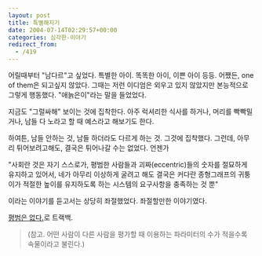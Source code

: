 ```yaml
---
layout: post
title: 특별해지기
date: 2004-07-14T02:29:57+00:00
categories: 심각한-이야기
redirect_from:
  - /419
---
```


어릴때부터 "남다르"고 싶었다. 특별한 아이. 똑똑한 아이, 이쁜 아이 등등. 어쨌든, one of them은 되고싶지 않았다. 그때는 저런 이디엄은 외우고 있지 않았지만 본능적으로 그렇게 행동했다. "애늙은이"라는 말을 들었었다.

지금도 "그럴싸해" 보이는 것에 집착한다. 아주 럭셔리한 식사를 하거나, 머리를 빡빡밀거나, 남들 다 노라고 할 때 예스라고 해보기도 한다.

하여튼, 남들 안하는 것, 남들 하더라도 다르게 하는 것. 그것에 집착했다. 그런데, 아무리 튀어보려고해도, 결국은 튀어나갈 수는 없었다. 언젠가

"사회란 것은 자기 스스로가, 평범한 사람들과 괴짜(eccentric)들의 숫자를 절묘하게 유지하고 있어서, 네가 아무리 이상하게 굴려고 해도 결국은 커다란 종형그래프의 귀퉁이가 적절한 높이를 유지하도록 하는 시스템의 요구사항을 충족하는 것 뿐"

이라는 이야기를 듣고서는 상당히 좌절했었다. 좌절할만한 이야기였다.

<a href="http://blog.empas.com/limpidly/2402344">평범은 없다.</a>로 트랙백.

> (참고. 어떤 사람이 다른 사람을 평가할 때 이용하는 파라미터의 수가 적을수록 속물이라고 불린다.)


